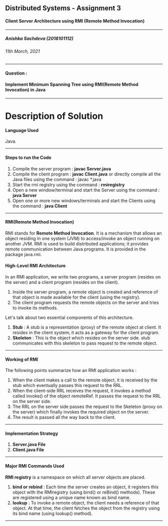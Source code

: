 ## Distributed Systems - Assignment 3
####  Client Server Architecture using RMI (Remote Method Invocation)
---
##### Anishka Sachdeva (2018101112)
###### 11th March, 2021
---
#### Question : 
#### Implement Minimum Spanning Tree using RMI(Remote Method Invocation) in Java
---
# Description of Solution
#### Language Used
Java.

---
#### Steps to run the Code
1. Compile the server program : **javac Server.java**
2. Compile the client program : **javac Client.java**
or  directly compile all the Java files using the command : javac *.java
3. Start the rmi registry using the command : **rmiregistry**
4. Open a new window/terminal and start the Server using the command : **java Server**
5. Open one or more new windows/terminals and start the Clients using the command : **java Client**
---

#### RMI(Remote Method Invocation)
RMI stands for **Remote Method Invocation**. It is a mechanism that allows an object residing in one system (JVM) to access/invoke an object running on another JVM.
RMI is used to build distributed applications; it provides remote communication between Java programs. It is provided in the package java.rmi.

#### High-Level RMI Architecture
In an RMI application, we write two programs, a server program (resides on the server) and a client program (resides on the client).
1. Inside the server program, a remote object is created and reference of that object is made available for the client (using the registry).
2. The client program requests the remote objects on the server and tries to invoke its methods.

Let's talk about two essential components of this architecture. 
1. **Stub** : A stub is a representation (proxy) of the remote object at client. It resides in the client system; it acts as a gateway for the client program.
2. **Skeleton** : This is the object which resides on the server side. stub communicates with this skeleton to pass request to the remote object.

---
#### Working of RMI
The following points summarize how an RMI application works :
1. When the client makes a call to the remote object, it is received by the stub which eventually passes this request to the RRL.
2. When the client-side RRL receives the request, it invokes a method called invoke() of the object remoteRef. It passes the request to the RRL on the server side.
3. The RRL on the server side passes the request to the Skeleton (proxy on the server) which finally invokes the required object on the server.
4. The result is passed all the way back to the client.
---
#### Implementation Strategy
1. **Server.java File**
2. **Client.java File**
---
#### Major RMI Commands Used
**RMI registry** is a namespace on which all server objects are placed. 
1. **bind or rebind** : Each time the server creates an object, it registers this object with the RMIregistry (using bind() or reBind() methods). These are registered using a unique name known as bind name.
2. **lookup** : To invoke a remote object, the client needs a reference of that object. At that time, the client fetches the object from the registry using its bind name (using lookup() method).
---